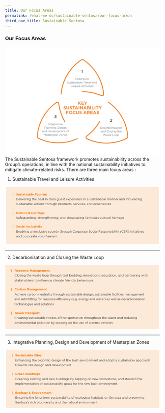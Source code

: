 ```yaml
---
title: Our Focus Areas
permalink: /what-we-do/sustainable-sentosa/our-focus-areas
third_nav_title: Sustainable Sentosa
---
```

### **Our Focus Areas**
<img src="/images/what-we-do/sustainable-sentosa/focus-area-1.png" alt="Image of Focus Areas"/>
The Sustainable Sentosa framework promotes sustainability across the Group’s operations, in line with the national sustainability initiatives to mitigate climate-related risks. There are three main focus areas : 

 1. Sustainable Travel and Leisure Activities
<img src="/images/what-we-do/sustainable-sentosa/focus-area-a.png" alt="Image of Focus Area 1"/>

---

 2. Decarbonisation and Closing the Waste Loop
<img src="/images/what-we-do/sustainable-sentosa/focus-area-b.png" alt="Image of Focus Area 2"/>

---

3. Integrative Planning, Design and Development of Masterplan Zones
<img src="/images/what-we-do/sustainable-sentosa/focus-area-c.png" alt="Image of Focus Area 3"/>